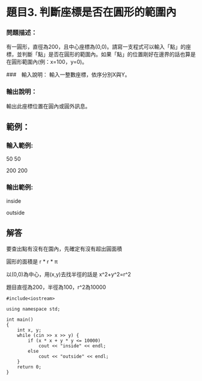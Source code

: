 # 題目3. 判斷座標是否在圓形的範圍內

### 問題描述：
有一圓形，直徑為200，且中心座標為(0,0)。請寫一支程式可以輸入「點」的座標，並判斷「點」是否在圓形的範圍內。如果「點」的位置剛好在邊界的話也算是在圓形範圍內(例：x=100，y=0)。



###　輸入說明：
輸入一整數座標，依序分別X與Y。

### 輸出說明：
輸出此座標位置在圓內或圓外訊息。

## 範例：

### 輸入範例:
50 50

200 200

### 輸出範例:
inside

outside

## 解答

要查出點有沒有在園內，先確定有沒有超出圓面積

圓形的面積是 r * r * π  

以(0,0)為中心，用(x,y)去找半徑的話是 x^2+y^2=r^2

題目直徑為200，半徑為100，r^2為10000

 
```
#include<iostream>  
 
using namespace std;

int main()
{
    int x, y;
    while (cin >> x >> y) {
        if (x * x + y * y <= 10000) 
            cout << "inside" << endl;
        else
            cout << "outside" << endl;
    }
    return 0;
}
```
